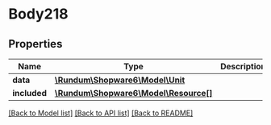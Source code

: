 # Body218

## Properties
Name | Type | Description | Notes
------------ | ------------- | ------------- | -------------
**data** | [**\Rundum\Shopware6\Model\Unit**](Unit.md) |  | [optional] 
**included** | [**\Rundum\Shopware6\Model\Resource[]**](Resource.md) |  | [optional] 

[[Back to Model list]](../../README.md#documentation-for-models) [[Back to API list]](../../README.md#documentation-for-api-endpoints) [[Back to README]](../../README.md)

